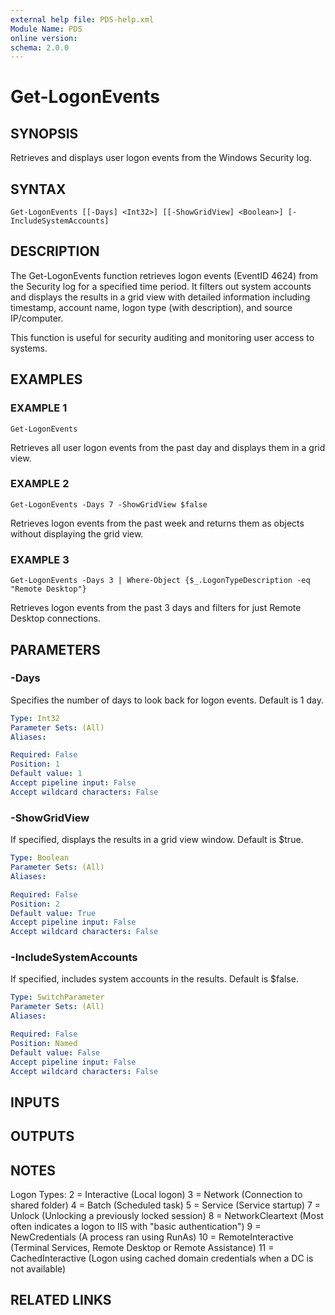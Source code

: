 ```yaml
---
external help file: PDS-help.xml
Module Name: PDS
online version:
schema: 2.0.0
---
```


# Get-LogonEvents

## SYNOPSIS
Retrieves and displays user logon events from the Windows Security log.

## SYNTAX

```
Get-LogonEvents [[-Days] <Int32>] [[-ShowGridView] <Boolean>] [-IncludeSystemAccounts]
```

## DESCRIPTION
The Get-LogonEvents function retrieves logon events (EventID 4624) from the Security log
for a specified time period.
It filters out system accounts and displays the results in 
a grid view with detailed information including timestamp, account name, logon type (with
description), and source IP/computer.

This function is useful for security auditing and monitoring user access to systems.

## EXAMPLES

### EXAMPLE 1
```
Get-LogonEvents
```

Retrieves all user logon events from the past day and displays them in a grid view.

### EXAMPLE 2
```
Get-LogonEvents -Days 7 -ShowGridView $false
```

Retrieves logon events from the past week and returns them as objects without displaying the grid view.

### EXAMPLE 3
```
Get-LogonEvents -Days 3 | Where-Object {$_.LogonTypeDescription -eq "Remote Desktop"}
```

Retrieves logon events from the past 3 days and filters for just Remote Desktop connections.

## PARAMETERS

### -Days
Specifies the number of days to look back for logon events.
Default is 1 day.

```yaml
Type: Int32
Parameter Sets: (All)
Aliases:

Required: False
Position: 1
Default value: 1
Accept pipeline input: False
Accept wildcard characters: False
```

### -ShowGridView
If specified, displays the results in a grid view window.
Default is $true.

```yaml
Type: Boolean
Parameter Sets: (All)
Aliases:

Required: False
Position: 2
Default value: True
Accept pipeline input: False
Accept wildcard characters: False
```

### -IncludeSystemAccounts
If specified, includes system accounts in the results.
Default is $false.

```yaml
Type: SwitchParameter
Parameter Sets: (All)
Aliases:

Required: False
Position: Named
Default value: False
Accept pipeline input: False
Accept wildcard characters: False
```

## INPUTS

## OUTPUTS

## NOTES
Logon Types:
2 = Interactive (Local logon)
3 = Network (Connection to shared folder)
4 = Batch (Scheduled task)
5 = Service (Service startup)
7 = Unlock (Unlocking a previously locked session)
8 = NetworkCleartext (Most often indicates a logon to IIS with "basic authentication")
9 = NewCredentials (A process ran using RunAs)
10 = RemoteInteractive (Terminal Services, Remote Desktop or Remote Assistance)
11 = CachedInteractive (Logon using cached domain credentials when a DC is not available)

## RELATED LINKS
